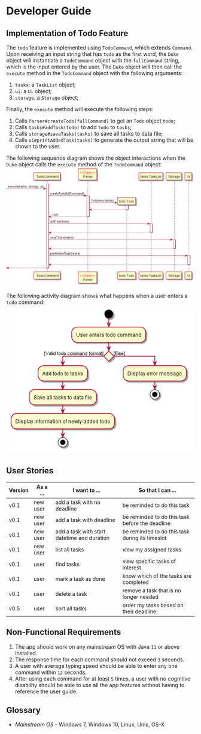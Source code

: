 # Developer Guide

## Implementation of Todo Feature
The `todo` feature is implemented using `TodoCommand`, which extends `Command`.
Upon receiving an input string that has `todo` as the first word, the `Duke` object will instantiate a
`TodoCommand` object with the `fullCommand` string, which is the input entered by the user. The `Duke`
object will then call the `execute` method in the `TodoCommand` object with the following arguments:
1. `tasks`: a `TaskList` object;
2. `ui`: a `Ui` object;
3. `storage`: a `Storage` object;

Finally, the `execute` method will execute the following steps:
1. Calls `Parser#createTodo(fullCommand)` to get an `Todo` object `todo`;
2. Calls `tasks#addTask(todo)` to add `todo` to `tasks`;
3. Calls `storage#saveTasks(tasks)` to save all tasks to data file;
4. Calls `ui#printAddedTask(tasks)` to generate the output string that will be shown to the user.

The following sequence diagram shows the object interactions when the `Duke` object calls the `execute` method
of the `TodoCommand` object:
<br><img src="images/TodoSequenceDiagram.png" alt="TodoSequenceDiagram" width="800"/><br>

The following activity diagram shows what happens when a user enters a `todo` command:
<br><img src="images/TodoActivityDiagram.png" alt="TodoActivityDiagram" width="500"/><br>

## User Stories

|Version| As a ... | I want to ... | So that I can ...|
|--------|----------|---------------|------------------|
|v0.1|new user|add a task with no deadline|be reminded to do this task|
|v0.1|new user|add a task with deadline|be reminded to do this task before the deadline|
|v0.1|new user|add a task with start datetime and duration|be reminded to do this task during its timeslot|
|v0.1|new user|list all tasks|view my assigned tasks|
|v0.1|user|find tasks|view specific tasks of interest|
|v0.1|user|mark a task as done|know which of the tasks are completed|
|v0.1|user|delete a task|remove a task that is no longer needed|
|v0.5|user|sort all tasks|order my tasks based on their deadline|

## Non-Functional Requirements

1. The app should work on any mainstream OS with Java `11` or above installed.
2. The response time for each command should not exceed `3` seconds.
3. A user with average typing speed should be able to enter any one command within `12` seconds.
4. After using each command for at least `5` times, a user with no cognitive disability should be able to
   use all the app features without having to reference the user guide.

## Glossary

* *Mainstream OS* - Windows 7, Windows 10, Linux, Unix, OS-X

